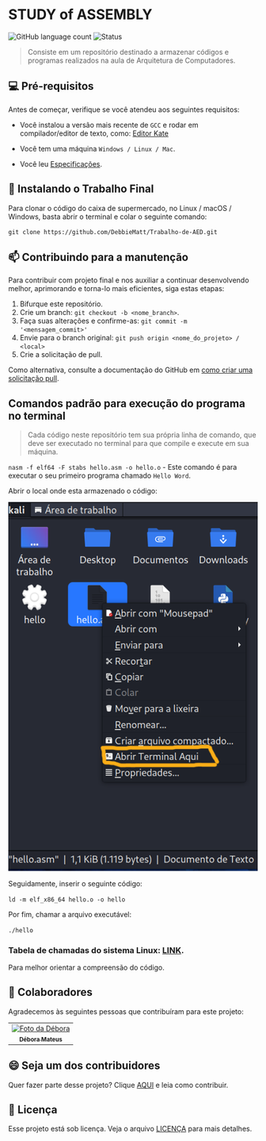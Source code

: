 # STUDY of ASSEMBLY

![GitHub language count](https://img.shields.io/static/v1?label=Assembly&message=framework&color=blue&style=for-the-badge&logo=Assembly)
![Status](https://img.shields.io/static/v1?label=STATUS&message=INCOMPLETO&color=YELLOW&style=for-the-badge)

> Consiste em um repositório destinado a armazenar códigos e programas realizados na aula de Arquitetura de Computadores.

## 💻 Pré-requisitos

Antes de começar, verifique se você atendeu aos seguintes requisitos:

- Você instalou a versão mais recente de `GCC` e rodar em compilador/editor de texto, como: <a href= "https://kate-editor.org/pt-br/" > Editor Kate </a>
  
- Você tem uma máquina `Windows / Linux / Mac`.
- Você leu [Especificações](https://github.com/DebbieMatt/Trabalho-de-AED/blob/d686341ba760d82f0cb46b7a0e54c9432a6c249f/Descri%C3%A7%C3%A3o%20do%20trabalho.pdf).

## 🚀 Instalando o Trabalho Final

Para clonar o código do caixa de supermercado, no Linux / macOS / Windows, basta abrir o terminal e colar o seguinte comando:

```
git clone https://github.com/DebbieMatt/Trabalho-de-AED.git
```

## 📫 Contribuindo para a manutenção

Para contribuir com projeto final e nos auxiliar a continuar desenvolvendo melhor, aprimorando e torna-lo mais eficientes, siga estas etapas:

1. Bifurque este repositório.
2. Crie um branch: `git checkout -b <nome_branch>`.
3. Faça suas alterações e confirme-as: `git commit -m '<mensagem_commit>'`
4. Envie para o branch original: `git push origin <nome_do_projeto> / <local>`
5. Crie a solicitação de pull.

Como alternativa, consulte a documentação do GitHub em [como criar uma solicitação pull](https://help.github.com/en/github/collaborating-with-issues-and-pull-requests/creating-a-pull-request).


## Comandos padrão para execução do programa no terminal

> Cada código neste repositório tem sua própria linha de comando, que deve ser executado no terminal para que compile e execute em sua máquina.

`nasm -f elf64 -F stabs hello.asm -o hello.o` - Este comando é para executar o seu primeiro programa chamado `Hello Word`.

Abrir o local onde esta armazenado o código:

![Print](https://github.com/DebbieMatt/STUDY-ASSEMBLY/blob/b9047be4bae481fcef6aac8b3a2ec733bfced354/Print.png)

Seguidamente, inserir o seguinte código:

`ld -m elf_x86_64 hello.o -o hello`

Por fim, chamar a arquivo executável:

`./hello` 

### Tabela de chamadas do sistema Linux: [LINK](https://faculty.nps.edu/cseagle/assembly/sys_call.html).
Para melhor orientar a compreensão do código.

## 🤝 Colaboradores

Agradecemos às seguintes pessoas que contribuíram para este projeto:

<table>
  <tr>
    <td align="center">
      <a href="https://github.com/DebbieMatt" title="Colaboradora">
        <img src="https://avatars.githubusercontent.com/u/112919058?v=4" width="100px;" alt="Foto da Débora"/><br>
        <sub>
          <b>Débora Mateus</b>
    </td>
  </tr>
</table>

## 😄 Seja um dos contribuidores

Quer fazer parte desse projeto? Clique [AQUI](CONTRIBUTING.md) e leia como contribuir.

## 📝 Licença

Esse projeto está sob licença. Veja o arquivo [LICENÇA](LICENSE.md) para mais detalhes.
